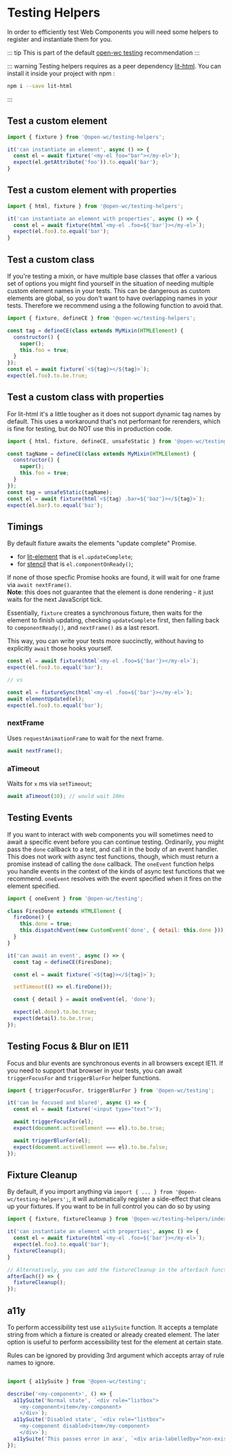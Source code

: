 # Testing Helpers

[//]: # (AUTO INSERT HEADER PREPUBLISH)

In order to efficiently test Web Components you will need some helpers to register and instantiate them for you.

::: tip
This is part of the default [open-wc testing](https://open-wc.org/testing/) recommendation
:::

::: warning
Testing helpers requires as a peer dependency [lit-html](https://lit-html.polymer-project.org/).
You can install it inside your project with npm :
```bash
npm i --save lit-html
```
:::

## Test a custom element
```js
import { fixture } from '@open-wc/testing-helpers';

it('can instantiate an element', async () => {
  const el = await fixture('<my-el foo="bar"></my-el>');
  expect(el.getAttribute('foo')).to.equal('bar');
}
```

## Test a custom element with properties
```js
import { html, fixture } from '@open-wc/testing-helpers';

it('can instantiate an element with properties', async () => {
  const el = await fixture(html`<my-el .foo=${'bar'}></my-el>`);
  expect(el.foo).to.equal('bar');
}
```

## Test a custom class
If you're testing a mixin, or have multiple base classes that offer a various set of options you might find yourself in the situation of needing multiple custom element names in your tests.
This can be dangerous as custom elements are global, so you don't want to have overlapping names in your tests.
Therefore we recommend using a the following function to avoid that.
```js
import { fixture, defineCE } from '@open-wc/testing-helpers';

const tag = defineCE(class extends MyMixin(HTMLElement) {
  constructor() {
    super();
    this.foo = true;
  }
});
const el = await fixture(`<${tag}></${tag}>`);
expect(el.foo).to.be.true;
```

## Test a custom class with properties
For lit-html it's a little tougher as it does not support dynamic tag names by default.
This uses a workaround that's not performant for rerenders, which is fine for testing, but do NOT use this in production code.

```js
import { html, fixture, defineCE, unsafeStatic } from '@open-wc/testing-helpers';

const tagName = defineCE(class extends MyMixin(HTMLElement) {
  constructor() {
    super();
    this.foo = true;
  }
});
const tag = unsafeStatic(tagName);
const el = await fixture(html`<${tag} .bar=${'baz'}></${tag}>`);
expect(el.bar).to.equal('baz');
```

## Timings
By default fixture awaits the elements "update complete" Promise.
- for [lit-element](https://github.com/polymer/lit-element) that is `el.updateComplete`;
- for [stencil](https://github.com/ionic-team/stencil/) that is `el.componentOnReady()`;

If none of those specfic Promise hooks are found, it will wait for one frame via `await nextFrame()`.<br>
**Note**: this does not guarantee that the element is done rendering - it just waits for the next JavaScript tick.

Essentially, `fixture` creates a synchronous fixture, then waits for the element to finish updating, checking `updateComplete` first, then falling back to `componentReady()`, and `nextFrame()` as a last resort.

This way, you can write your tests more succinctly, without having to explicitly `await` those hooks yourself.
```js
const el = await fixture(html`<my-el .foo=${'bar'}></my-el>`);
expect(el.foo).to.equal('bar');

// vs

const el = fixtureSync(html`<my-el .foo=${'bar'}></my-el>`);
await elementUpdated(el);
expect(el.foo).to.equal('bar');
```

### nextFrame
Uses `requestAnimationFrame` to wait for the next frame.
```js
await nextFrame();
```

### aTimeout
Waits for `x` ms via `setTimeout`;
```js
await aTimeout(10); // would wait 10ms
```

## Testing Events
If you want to interact with web components you will sometimes need to await a specific event before you can continue testing.
Ordinarily, you might pass the `done` callback to a test, and call it in the body of an event handler.
This does not work with async test functions, though, which must return a promise instead of calling the `done` callback.
The `oneEvent` function helps you handle events in the context of the kinds of async test functions that we recommend.
`oneEvent` resolves with the event specified when it fires on the element specified.

```js
import { oneEvent } from '@open-wc/testing';

class FiresDone extends HTMLElement {
  fireDone() {
    this.done = true;
    this.dispatchEvent(new CustomEvent('done', { detail: this.done }));
  }
}

it('can await an event', async () => {
  const tag = defineCE(FiresDone);

  const el = await fixture(`<${tag}></${tag}>`);

  setTimeout(() => el.fireDone());

  const { detail } = await oneEvent(el, 'done');

  expect(el.done).to.be.true;
  expect(detail).to.be.true;
});
```

## Testing Focus & Blur on IE11
Focus and blur events are synchronous events in all browsers except IE11.
If you need to support that browser in your tests, you can await `triggerFocusFor` and `triggerBlurFor` helper functions.

```js
import { triggerFocusFor, triggerBlurFor } from '@open-wc/testing';

it('can be focused and blured', async () => {
  const el = await fixture('<input type="text">');

  await triggerFocusFor(el);
  expect(document.activeElement === el).to.be.true;

  await triggerBlurFor(el);
  expect(document.activeElement === el).to.be.false;
});
```

## Fixture Cleanup
By default, if you import anything via `import { ... } from '@open-wc/testing-helpers';`, it will automatically register a side-effect that cleans up your fixtures.
If you want to be in full control you can do so by using
```js
import { fixture, fixtureCleanup } from '@open-wc/testing-helpers/index-no-side-effects.js';

it('can instantiate an element with properties', async () => {
  const el = await fixture(html`<my-el .foo=${'bar'}></my-el>`);
  expect(el.foo).to.equal('bar');
  fixtureCleanup();
}

// Alternatively, you can add the fixtureCleanup in the afterEach function, but note that this is exactly what the automatically registered side-effect does.
afterEach(() => {
  fixtureCleanup();
});
```

## a11y
To perform accessibility test use `a11ySuite` function.
It accepts a template string from which a fixture is created or already created element. The later option is useful to perform accessibility test for the element at certain state.

Rules can be ignored by providing 3rd argument which accepts array of rule names to ignore.

```js

import { a11ySuite } from '@open-wc/testing';

describe('<my-component>', () => {
  a11ySuite('Normal state', `<div role="listbox">
    <my-component>item</my-component>
    </div>`);
  a11ySuite('Disabled state', `<div role="listbox">
    <my-component disabled>item</my-component>
    </div>`);
  a11ySuite('This passes error in axa', `<div aria-labelledby="non-existing-id"></div><label id="my-id">Title</label>`, ['badAriaAttributeValue']);
});
```

<script>
  export default {
    mounted() {
      const editLink = document.querySelector('.edit-link a');
      if (editLink) {
        const url = editLink.href;
        editLink.href = url.substr(0, url.indexOf('/master/')) + '/master/packages/testing-helpers/README.md';
      }
    }
  }
</script>
